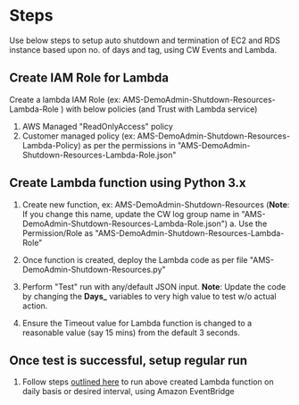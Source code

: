 # Steps
Use below steps to setup auto shutdown and termination of EC2 and RDS instance based upon no. of days and tag, using CW Events and Lambda.

## Create IAM Role for Lambda

Create a lambda IAM Role (ex: AMS-DemoAdmin-Shutdown-Resources-Lambda-Role ) with below policies (and Trust with Lambda service)

1. AWS Managed "ReadOnlyAccess" policy
2. Customer managed policy (ex: AMS-DemoAdmin-Shutdown-Resources-Lambda-Policy) as per the permissions in "AMS-DemoAdmin-Shutdown-Resources-Lambda-Role.json"

## Create Lambda function using Python 3.x

1. Create new function, ex: AMS-DemoAdmin-Shutdown-Resources (**Note**: If you change this name, update the CW log group name in "AMS-DemoAdmin-Shutdown-Resources-Lambda-Role.json")
  a. Use the Permission/Role as "AMS-DemoAdmin-Shutdown-Resources-Lambda-Role"

2. Once function is created, deploy the Lambda code as per file "AMS-DemoAdmin-Shutdown-Resources.py"

3. Perform "Test" run with any/default JSON input. **Note**: Update the code by changing the **Days_** variables to very high value to test w/o actual action.

4. Ensure the Timeout value for Lambda function is changed to a reasonable value (say 15 mins) from the default 3 seconds.

## Once test is successful, setup regular run

1. Follow steps [outlined here](https://docs.aws.amazon.com/eventbridge/latest/userguide/eb-create-rule-schedule.html) to run above created Lambda function on daily basis or desired interval, using Amazon EventBridge

